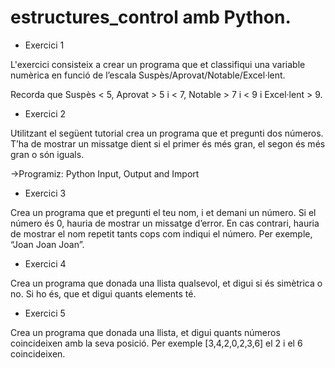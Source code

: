 ﻿# estructures_control amb Python.


- Exercici 1

L'exercici consisteix a crear un programa que et classifiqui una variable numèrica en funció de l’escala Suspès/Aprovat/Notable/Excel·lent.

Recorda que Suspès < 5, Aprovat > 5 i < 7, Notable > 7 i < 9 i Excel·lent > 9.

- Exercici 2

Utilitzant el següent tutorial crea un programa que et pregunti dos números. T’ha de mostrar un missatge dient si el primer és més gran, el segon és més gran o són iguals.

->Programiz: Python Input, Output and Import


- Exercici 3

Crea un programa que et pregunti el teu nom, i et demani un número. Si el número és 0, hauria de mostrar un missatge d’error. En cas contrari, hauria de mostrar el nom repetit tants cops com indiqui el número. Per exemple, “Joan Joan Joan”.


- Exercici 4

Crea un programa que donada una llista qualsevol, et digui si és simètrica o no. Si ho és, que et digui quants elements té.


- Exercici 5

Crea un programa que donada una llista, et digui quants números coincideixen amb la seva posició. Per exemple [3,4,2,0,2,3,6] el 2 i el 6 coincideixen.
